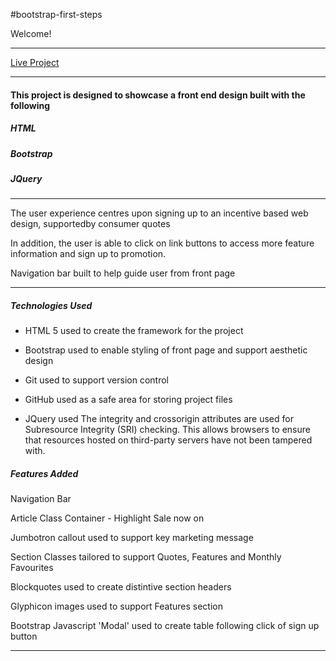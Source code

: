 #bootstrap-first-steps

Welcome!

***

[Live Project](https://github.com/Spagettileg/Whiskey-Drop) 

***

#### This project is designed to showcase a front end design built with the following 

##### HTML

##### Bootstrap

##### JQuery

***

The user experience centres upon signing up to an incentive based web design, supportedby consumer quotes 

In addition, the user is able to click on link buttons to access more feature information and sign up to promotion.

Navigation bar built to help guide user from front page 

***

##### Technologies Used

- HTML 5 used to create the framework for the project

- Bootstrap used to enable styling of front page and support aesthetic design 

- Git used to support version control

- GitHub used as a safe area for storing project files

- JQuery used The integrity and crossorigin attributes are used for Subresource Integrity (SRI) checking.
  This allows browsers to ensure that resources hosted on third-party servers have not been tampered with.  


##### Features Added

Navigation Bar

Article Class Container - Highlight Sale now on

Jumbotron callout used to support key marketing message

Section Classes tailored to support Quotes, Features and Monthly Favourites

Blockquotes used to create distintive section headers

Glyphicon images used to support Features section

Bootstrap Javascript 'Modal' used to create table following click of sign up button

***
